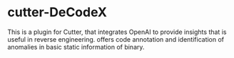 # cutter-DeCodeX
 This is a plugin for Cutter, that integrates OpenAI to provide insights that is useful in reverse engineering. offers code annotation and identification of anomalies in basic static information of binary.
